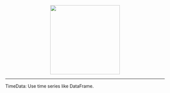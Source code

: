 <div align=center> <image src="./img/logo.png" width="220px"> </div>

---------------
TimeData: Use time series like DataFrame.
